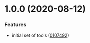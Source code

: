 # 1.0.0 (2020-08-12)


### Features

* initial set of tools ([0107492](https://github.com/ryan-cat/rmc-backend-tools/commit/0107492e783b4ae61c8dd101ed9e0c6b6282a2fa))
